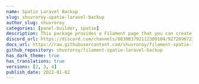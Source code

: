 ```yaml
---
name: Spatie Laravel Backup
slug: shuvroroy-spatie-laravel-backup
author_slug: shuvroroy
categories: [panel-builder, spatie]
description: This package provides a Filament page that you can create backup of your application by using `spatie/laravel-backup` package.
discord_url: https://discord.com/channels/883083792112300104/927269672133492816
docs_url: https://raw.githubusercontent.com/shuvroroy/filament-spatie-laravel-backup/main/README.md
github_repository: shuvroroy/filament-spatie-laravel-backup
has_dark_theme: true
has_translations: true
versions: [2, 3, 4]
publish_date: 2022-01-02
---
```

